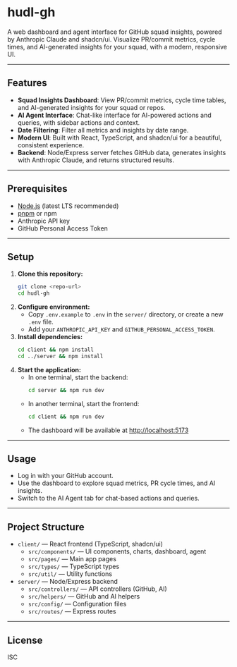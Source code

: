 # hudl-gh

A web dashboard and agent interface for GitHub squad insights, powered by Anthropic Claude and shadcn/ui. Visualize PR/commit metrics, cycle times, and AI-generated insights for your squad, with a modern, responsive UI.

---

## Features

- **Squad Insights Dashboard**: View PR/commit metrics, cycle time tables, and AI-generated insights for your squad or repos.
- **AI Agent Interface**: Chat-like interface for AI-powered actions and queries, with sidebar actions and context.
- **Date Filtering**: Filter all metrics and insights by date range.
- **Modern UI**: Built with React, TypeScript, and shadcn/ui for a beautiful, consistent experience.
- **Backend**: Node/Express server fetches GitHub data, generates insights with Anthropic Claude, and returns structured results.

---

## Prerequisites

- [Node.js](https://nodejs.org/en/download) (latest LTS recommended)
- [pnpm](https://pnpm.io/) or npm
- Anthropic API key
- GitHub Personal Access Token

---

## Setup

1. **Clone this repository:**
   ```sh
   git clone <repo-url>
   cd hudl-gh
   ```
2. **Configure environment:**
   - Copy `.env.example` to `.env` in the `server/` directory, or create a new `.env` file.
   - Add your `ANTHROPIC_API_KEY` and `GITHUB_PERSONAL_ACCESS_TOKEN`.
3. **Install dependencies:**
   ```sh
   cd client && npm install
   cd ../server && npm install
   ```
4. **Start the application:**
   - In one terminal, start the backend:
     ```sh
     cd server && npm run dev
     ```
   - In another terminal, start the frontend:
     ```sh
     cd client && npm run dev
     ```
   - The dashboard will be available at [http://localhost:5173](http://localhost:5173)

---

## Usage

- Log in with your GitHub account.
- Use the dashboard to explore squad metrics, PR cycle times, and AI insights.
- Switch to the AI Agent tab for chat-based actions and queries.

---

## Project Structure

- `client/` — React frontend (TypeScript, shadcn/ui)
  - `src/components/` — UI components, charts, dashboard, agent
  - `src/pages/` — Main app pages
  - `src/types/` — TypeScript types
  - `src/util/` — Utility functions
- `server/` — Node/Express backend
  - `src/controllers/` — API controllers (GitHub, AI)
  - `src/helpers/` — GitHub and AI helpers
  - `src/config/` — Configuration files
  - `src/routes/` — Express routes

---

## License

ISC
